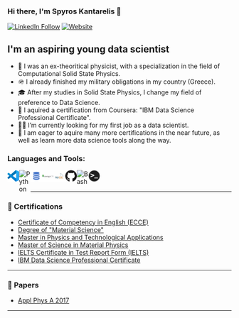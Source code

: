 ### Hi there, I'm Spyros Kantarelis 👋

[![LinkedIn Follow](https://img.shields.io/badge/LinkedIn-0077B5?style=for-the-badge&logo=linkedin&logoColor=white)](https://www.linkedin.com/in/spyros-kantarelis/)
[![Website](https://www.codewars.com/users/Kantarelis/badges/micro)](https://www.codewars.com/users/Kantarelis)


## I'm an aspiring young data scientist

- 🔭 I was an ex-theoritical physicist, with a specialization in the field of Computational Solid State Physics.
- 🪖 I already finished my military obligations in my country (Greece).
- 🎓 After my studies in Solid State Physics, I change my field of preference to Data Science.
- 📜 I aquired a certification from Coursera: "IBM Data Science Professional Certificate".
- 👨‍💻 I’m currently looking for my first job as a data scientist.
- 🎯 I am eager to aquire many more certifications in the near future, as well as learn more data science tools along the way.


### Languages and Tools:

<img align="left" alt="Visual Studio Code" width="26px" src="https://raw.githubusercontent.com/github/explore/80688e429a7d4ef2fca1e82350fe8e3517d3494d/topics/visual-studio-code/visual-studio-code.png" />
<img align="left" alt="Python" width="26px" src="https://raw.githubusercontent.com/jmnote/z-icons/master/16x16/python.png" />
<img align="left" alt="SQL" width="26px" src="https://raw.githubusercontent.com/github/explore/80688e429a7d4ef2fca1e82350fe8e3517d3494d/topics/sql/sql.png" />
<img align="left" alt="MongoDB" width="26px" src="https://raw.githubusercontent.com/github/explore/80688e429a7d4ef2fca1e82350fe8e3517d3494d/topics/mongodb/mongodb.png" />
<img align="left" alt="MySQL" width="26px" src="https://raw.githubusercontent.com/github/explore/80688e429a7d4ef2fca1e82350fe8e3517d3494d/topics/mysql/mysql.png" />
<img align="left" alt="GitHub" width="26px" src="https://raw.githubusercontent.com/github/explore/78df643247d429f6cc873026c0622819ad797942/topics/github/github.png" />
<img align="left" alt="Bash" width="26px" src="https://raw.githubusercontent.com/jmnote/z-icons/master/16x16/bash.png" />

<img align="left" alt="Terminal" width="26px" src="https://raw.githubusercontent.com/github/explore/80688e429a7d4ef2fca1e82350fe8e3517d3494d/topics/terminal/terminal.png" />

<br />

<br />

---

### 📩 Certifications

<!-- CERTIFICATES:START -->
- [Certificate of Competency in English (ECCE)](https://drive.google.com/file/d/1H2e7wkrf9GK8BD6tBhF1mZbjLxNMDbx2/view?usp=sharing)
- [Degree of "Material Science"](https://drive.google.com/file/d/1uK1ze43ssleQ-a8vyzGtmvPcbaGqiutM/view?usp=sharing)
- [Master in Physics and Technological Applications](https://drive.google.com/file/d/1NwS0i0Enr5fkTNjOH_z6qd6wS94cqXgy/view?usp=sharing)
- [Master of Science in Material Physics](https://drive.google.com/file/d/16b3OVI9ykKHIXoXbkiZHEpd0UoKZS7DR/view?usp=sharing)
- [IELTS Certificate in Test Report Form (IELTS)](https://drive.google.com/file/d/12MTJ2wuIE2MmB1Az2pGHiwgzlt9Tugqt/view?usp=sharing)
- [IBM Data Science Professional Certificate](https://drive.google.com/file/d/1lcT9ENLHw0F69GLW4c0AXo_pVdtIeGaO/view?usp=sharing)
<!-- CERTIFICATES:END -->

---

### 📕 Papers

<!-- PAPERS:START -->
- [Appl Phys A 2017](https://drive.google.com/file/d/18sdsMMO29d69dY11HnfYDY0yXVG42um0/view?usp=sharing)
<!-- PAPERS:END -->

---
